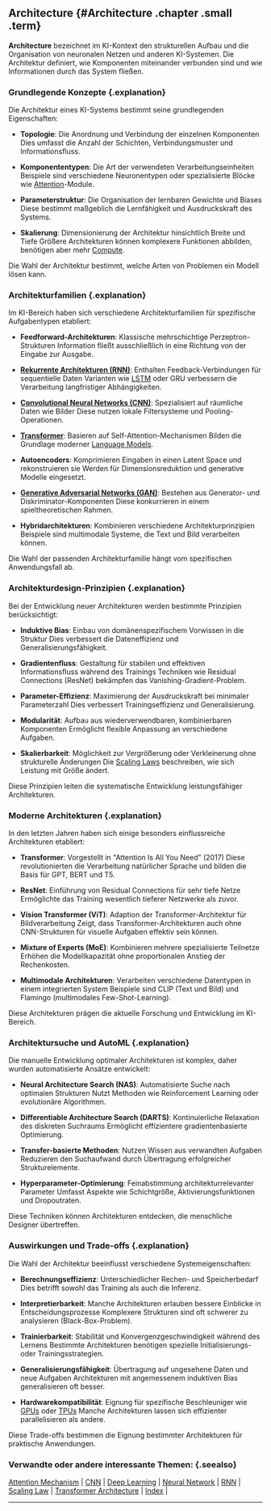 ## Architecture {#Architecture .chapter .small .term}

**Architecture** bezeichnet im KI-Kontext den strukturellen Aufbau und die Organisation von neuronalen Netzen und anderen KI-Systemen.
Die Architektur definiert, wie Komponenten miteinander verbunden sind und wie Informationen durch das System fließen.

### Grundlegende Konzepte {.explanation}

Die Architektur eines KI-Systems bestimmt seine grundlegenden Eigenschaften:

- **Topologie**: Die Anordnung und Verbindung der einzelnen Komponenten
Dies umfasst die Anzahl der Schichten, Verbindungsmuster und Informationsfluss.

- **Komponententypen**: Die Art der verwendeten Verarbeitungseinheiten
Beispiele sind verschiedene Neuronentypen oder spezialisierte Blöcke wie [Attention](#Attention-Mechanism)-Module.

- **Parameterstruktur**: Die Organisation der lernbaren Gewichte und Biases
Diese bestimmt maßgeblich die Lernfähigkeit und Ausdruckskraft des Systems.

- **Skalierung**: Dimensionierung der Architektur hinsichtlich Breite und Tiefe
Größere Architekturen können komplexere Funktionen abbilden, benötigen aber mehr [Compute](#Compute).

Die Wahl der Architektur bestimmt, welche Arten von Problemen ein Modell lösen kann.

### Architekturfamilien {.explanation}

Im KI-Bereich haben sich verschiedene Architekturfamilien für spezifische Aufgabentypen etabliert:

- **Feedforward-Architekturen**: Klassische mehrschichtige Perzeptron-Strukturen
Information fließt ausschließlich in eine Richtung von der Eingabe zur Ausgabe.

- **[Rekurrente Architekturen (RNN)](#RNN)**: Enthalten Feedback-Verbindungen für sequentielle Daten
Varianten wie [LSTM](#LSTM) oder GRU verbessern die Verarbeitung langfristiger Abhängigkeiten.

- **[Convolutional Neural Networks (CNN)](#CNN)**: Spezialisiert auf räumliche Daten wie Bilder
Diese nutzen lokale Filtersysteme und Pooling-Operationen.

- **[Transformer](#Transformer-Architecture)**: Basieren auf Self-Attention-Mechanismen
Bilden die Grundlage moderner [Language Models](#Large-Language-Model).

- **Autoencoders**: Komprimieren Eingaben in einen Latent Space und rekonstruieren sie
Werden für Dimensionsreduktion und generative Modelle eingesetzt.

- **[Generative Adversarial Networks (GAN)](#GAN)**: Bestehen aus Generator- und Diskriminator-Komponenten
Diese konkurrieren in einem spieltheoretischen Rahmen.

- **Hybridarchitekturen**: Kombinieren verschiedene Architekturprinzipien
Beispiele sind multimodale Systeme, die Text und Bild verarbeiten können.

Die Wahl der passenden Architekturfamilie hängt vom spezifischen Anwendungsfall ab.

### Architekturdesign-Prinzipien {.explanation}

Bei der Entwicklung neuer Architekturen werden bestimmte Prinzipien berücksichtigt:

- **Induktive Bias**: Einbau von domänenspezifischem Vorwissen in die Struktur
Dies verbessert die Dateneffizienz und Generalisierungsfähigkeit.

- **Gradientenfluss**: Gestaltung für stabilen und effektiven Informationsfluss während des Trainings
Techniken wie Residual Connections (ResNet) bekämpfen das Vanishing-Gradient-Problem.

- **Parameter-Effizienz**: Maximierung der Ausdruckskraft bei minimaler Parameterzahl
Dies verbessert Trainingseffizienz und Generalisierung.

- **Modularität**: Aufbau aus wiederverwendbaren, kombinierbaren Komponenten
Ermöglicht flexible Anpassung an verschiedene Aufgaben.

- **Skalierbarkeit**: Möglichkeit zur Vergrößerung oder Verkleinerung ohne strukturelle Änderungen
Die [Scaling Laws](#Scaling-Law) beschreiben, wie sich Leistung mit Größe ändert.

Diese Prinzipien leiten die systematische Entwicklung leistungsfähiger Architekturen.

### Moderne Architekturen {.explanation}

In den letzten Jahren haben sich einige besonders einflussreiche Architekturen etabliert:

- **Transformer**: Vorgestellt in "Attention Is All You Need" (2017)
Diese revolutionierten die Verarbeitung natürlicher Sprache und bilden die Basis für GPT, BERT und T5.

- **ResNet**: Einführung von Residual Connections für sehr tiefe Netze
Ermöglichte das Training wesentlich tieferer Netzwerke als zuvor.

- **Vision Transformer (ViT)**: Adaption der Transformer-Architektur für Bildverarbeitung
Zeigt, dass Transformer-Architekturen auch ohne CNN-Strukturen für visuelle Aufgaben effektiv sein können.

- **Mixture of Experts (MoE)**: Kombinieren mehrere spezialisierte Teilnetze
Erhöhen die Modellkapazität ohne proportionalen Anstieg der Rechenkosten.

- **Multimodale Architekturen**: Verarbeiten verschiedene Datentypen in einem integrierten System
Beispiele sind CLIP (Text und Bild) und Flamingo (multimodales Few-Shot-Learning).

Diese Architekturen prägen die aktuelle Forschung und Entwicklung im KI-Bereich.

### Architektursuche und AutoML {.explanation}

Die manuelle Entwicklung optimaler Architekturen ist komplex, daher wurden automatisierte Ansätze entwickelt:

- **Neural Architecture Search (NAS)**: Automatisierte Suche nach optimalen Strukturen
Nutzt Methoden wie Reinforcement Learning oder evolutionäre Algorithmen.

- **Differentiable Architecture Search (DARTS)**: Kontinuierliche Relaxation des diskreten Suchraums
Ermöglicht effizientere gradientenbasierte Optimierung.

- **Transfer-basierte Methoden**: Nutzen Wissen aus verwandten Aufgaben
Reduzieren den Suchaufwand durch Übertragung erfolgreicher Strukturelemente.

- **Hyperparameter-Optimierung**: Feinabstimmung architekturrelevanter Parameter
Umfasst Aspekte wie Schichtgröße, Aktivierungsfunktionen und Dropoutraten.

Diese Techniken können Architekturen entdecken, die menschliche Designer übertreffen.

### Auswirkungen und Trade-offs {.explanation}

Die Wahl der Architektur beeinflusst verschiedene Systemeigenschaften:

- **Berechnungseffizienz**: Unterschiedlicher Rechen- und Speicherbedarf
Dies betrifft sowohl das Training als auch die Inferenz.

- **Interpretierbarkeit**: Manche Architekturen erlauben bessere Einblicke in Entscheidungsprozesse
Komplexere Strukturen sind oft schwerer zu analysieren (Black-Box-Problem).

- **Trainierbarkeit**: Stabilität und Konvergenzgeschwindigkeit während des Lernens
Bestimmte Architekturen benötigen spezielle Initialisierungs- oder Trainingsstrategien.

- **Generalisierungsfähigkeit**: Übertragung auf ungesehene Daten und neue Aufgaben
Architekturen mit angemessenem induktiven Bias generalisieren oft besser.

- **Hardwarekompatibilität**: Eignung für spezifische Beschleuniger wie [GPUs](#GPU) oder [TPUs](#TPU)
Manche Architekturen lassen sich effizienter parallelisieren als andere.

Diese Trade-offs bestimmen die Eignung bestimmter Architekturen für praktische Anwendungen.

### Verwandte oder andere interessante Themen: {.seealso}

[Attention Mechanism](#Attention-Mechanism) |
[CNN](#CNN) |
[Deep Learning](#Deep-Learning) |
[Neural Network](#Neural-Network) |
[RNN](#RNN) |
[Scaling Law](#Scaling-Law) |
[Transformer Architecture](#Transformer-Architecture) |
[Index](#Index) |

----


